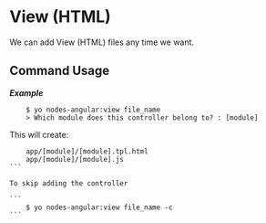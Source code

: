 View (HTML)
============
We can add View (HTML) files any time we want.




Command Usage
-------
    

***Example***

```
    $ yo nodes-angular:view file_name
    > Which module does this controller belong to? : [module]    
```

This will create:

````							 
	app/[module]/[module].tpl.html
	app/[module]/[module].js
```

To skip adding the controller

```
    $ yo nodes-angular:view file_name -c
```



